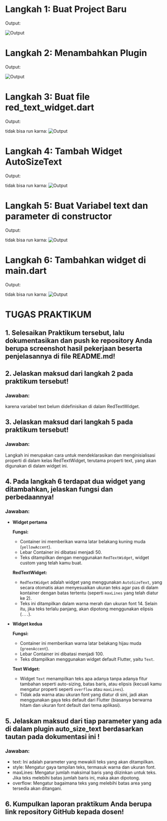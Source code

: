 # Langkah 1: Buat Project Baru
Output:

![Output](assets/img-1.png)

# Langkah 2: Menambahkan Plugin
Output:

![Output](assets/img-2.png)

# Langkah 3: Buat file red_text_widget.dart
Output:

tidak bisa run karna:
![Output](assets/error_gradle.png)

# Langkah 4: Tambah Widget AutoSizeText
Output:

tidak bisa run karna:
![Output](assets/error_gradle.png)

# Langkah 5: Buat Variabel text dan parameter di constructor
Output:

tidak bisa run karna:
![Output](assets/error_gradle.png)

# Langkah 6: Tambahkan widget di main.dart
Output:

tidak bisa run karna:
![Output](assets/error_gradle.png)

# TUGAS PRAKTIKUM

## 1. Selesaikan Praktikum tersebut, lalu dokumentasikan dan push ke repository Anda berupa screenshot hasil pekerjaan beserta penjelasannya di file README.md!

## 2. Jelaskan maksud dari langkah 2 pada praktikum tersebut!
### Jawaban:
karena variabel text belum didefinisikan di dalam RedTextWidget.

## 3. Jelaskan maksud dari langkah 5 pada praktikum tersebut!
### Jawaban:
Langkah ini merupakan cara untuk mendeklarasikan dan menginisialisasi properti di dalam kelas RedTextWidget, terutama properti text, yang akan digunakan di dalam widget ini.

## 4. Pada langkah 6 terdapat dua widget yang ditambahkan, jelaskan fungsi dan perbedaannya!

### Jawaban:

- **Widget pertama**

  **Fungsi:**
    - Container ini memberikan warna latar belakang kuning muda (`yellowAccent`).
    - Lebar Container ini dibatasi menjadi 50.
    - Teks ditampilkan dengan menggunakan `RedTextWidget`, widget custom yang telah kamu buat.

  **RedTextWidget:**
    - `RedTextWidget` adalah widget yang menggunakan `AutoSizeText`, yang secara otomatis akan menyesuaikan ukuran teks agar pas di dalam kontainer dengan batas tertentu (seperti `maxLines` yang telah diatur ke 2).
    - Teks ini ditampilkan dalam warna merah dan ukuran font 14. Selain itu, jika teks terlalu panjang, akan dipotong menggunakan elipsis (`...`).

- **Widget kedua**

  **Fungsi:**
    - Container ini memberikan warna latar belakang hijau muda (`greenAccent`).
    - Lebar Container ini dibatasi menjadi 100.
    - Teks ditampilkan menggunakan widget default Flutter, yaitu `Text`.

  **Text Widget:**
    - Widget `Text` menampilkan teks apa adanya tanpa adanya fitur tambahan seperti auto-sizing, batas baris, atau elipsis (kecuali kamu mengatur properti seperti `overflow` atau `maxLines`).
    - Tidak ada warna atau ukuran font yang diatur di sini, jadi akan menggunakan gaya teks default dari Flutter (biasanya berwarna hitam dan ukuran font default dari tema aplikasi).


## 5. Jelaskan maksud dari tiap parameter yang ada di dalam plugin auto_size_text berdasarkan tautan pada dokumentasi ini !
### Jawaban:
- text: Ini adalah parameter yang mewakili teks yang akan ditampilkan.
- style: Mengatur gaya tampilan teks, termasuk warna dan ukuran font.
- maxLines: Mengatur jumlah maksimal baris yang diizinkan untuk teks. Jika teks melebihi batas jumlah baris ini, maka akan dipotong.
- overflow: Mengatur bagaimana teks yang melebihi batas area yang tersedia akan ditangani.

## 6. Kumpulkan laporan praktikum Anda berupa link repository GitHub kepada dosen!